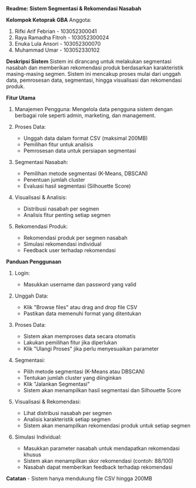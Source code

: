 **Readme: Sistem Segmentasi & Rekomendasi Nasabah**

**Kelompok Ketoprak GBA**
Anggota:
1. Rifki Arif Febrian - 103052300041
2. Raya Ramadha Fitroh - 103052300024
3. Enuka Lula Ansori - 103052300070
4. Muhammad Umar - 103052330102

**Deskripsi Sistem**
Sistem ini dirancang untuk melakukan segmentasi nasabah dan memberikan rekomendasi produk berdasarkan karakteristik masing-masing segmen. Sistem ini mencakup proses mulai dari unggah data, pemrosesan data, segmentasi, hingga visualisasi dan rekomendasi produk.

**Fitur Utama**
1. Manajemen Pengguna: Mengelola data pengguna sistem dengan berbagai role seperti admin, marketing, dan management.

2. Proses Data:
      - Unggah data dalam format CSV (maksimal 200MB)
      - Pemilihan fitur untuk analisis
      - Pemrosesan data untuk persiapan segmentasi

3. Segmentasi Nasabah:
      - Pemilihan metode segmentasi (K-Means, DBSCAN)
      - Penentuan jumlah cluster
      - Evaluasi hasil segmentasi (Silhouette Score)
4. Visualisasi & Analisis:
      - Distribusi nasabah per segmen
      - Analisis fitur penting setiap segmen
5. Rekomendasi Produk:
      - Rekomendasi produk per segmen nasabah
      - Simulasi rekomendasi individual
      - Feedback user terhadap rekomendasi
  
**Panduan Penggunaan**
1. Login:
      - Masukkan username dan password yang valid

2. Unggah Data:
      - Klik "Browse files" atau drag and drop file CSV
      - Pastikan data memenuhi format yang ditentukan

3. Proses Data:
      - Sistem akan memproses data secara otomatis
      - Lakukan pemilihan fitur jika diperlukan
      - Klik "Ulangi Proses" jika perlu menyesuaikan parameter

4. Segmentasi:
      - Pilih metode segmentasi (K-Means atau DBSCAN)
      - Tentukan jumlah cluster yang diinginkan
      - Klik "Jalankan Segmentasi"
      - Sistem akan menampilkan hasil segmentasi dan Silhouette Score

5. Visualisasi & Rekomendasi:
      - Lihat distribusi nasabah per segmen
      - Analisis karakteristik setiap segmen
      - Sistem akan menampilkan rekomendasi produk untuk setiap segmen

6. Simulasi Individual:
      - Masukkan parameter nasabah untuk mendapatkan rekomendasi khusus
      - Sistem akan menampilkan skor rekomendasi (contoh: 88/100)
      - Nasabah dapat memberikan feedback terhadap rekomendasi
  
**Catatan**
      - Sistem hanya mendukung file CSV hingga 200MB

